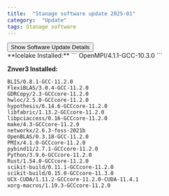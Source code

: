 ```yaml
---
title:  "Stanage software update 2025-01"
category:  "Update"
tags: Stanage software
---
```


<button class="btn btn-primary" type="button" data-bs-toggle="collapse" data-bs-target="#softwareUpdate">
  Show Software Update Details
</button>
<script src="https://cdn.jsdelivr.net/npm/bootstrap@5.3.0/dist/js/bootstrap.bundle.min.js"></script>

<div id="softwareUpdate" class="collapse">
<div markdown="1">
**Icelake Installed:**
```
OpenMPI/4.1.1-GCC-10.3.0
```

**Znver3 Installed:**
```
BLIS/0.8.1-GCC-11.2.0
FlexiBLAS/3.0.4-GCC-11.2.0
GDRCopy/2.3-GCCcore-11.2.0
hwloc/2.5.0-GCCcore-11.2.0
hypothesis/6.14.6-GCCcore-11.2.0
libfabric/1.13.2-GCCcore-11.2.0
libpciaccess/0.16-GCCcore-11.2.0
make/4.3-GCCcore-11.2.0
networkx/2.6.3-foss-2021b
OpenBLAS/0.3.18-GCC-11.2.0
PMIx/4.1.0-GCCcore-11.2.0
pybind11/2.7.1-GCCcore-11.2.0
Python/3.9.6-GCCcore-11.2.0
Rust/1.54.0-GCCcore-11.2.0
scikit-build/0.11.1-GCCcore-11.2.0
scikit-build/0.15.0-GCCcore-11.3.0
UCX-CUDA/1.11.2-GCCcore-11.2.0-CUDA-11.4.1
xorg-macros/1.19.3-GCCcore-11.2.0
```
</div>
</div>
